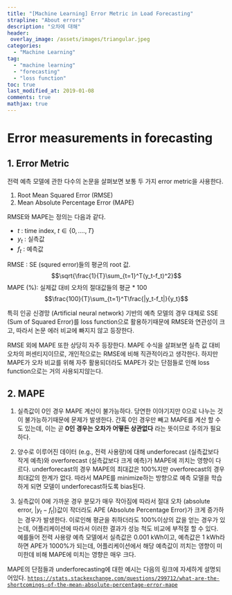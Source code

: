 ```yaml
---
title: "[Machine Learning] Error Metric in Load Forecasting"
strapline: "About errors"
description: "오차에 대해"
header:
 overlay_image: /assets/images/triangular.jpeg
categories:
  - "Machine Learning"
tag:
  - "machine learning"
  - "forecasting"
  - "loss function"
toc: true
last_modified_at: 2019-01-08
comments: true
mathjax: true
---
```


# Error measurements in forecasting

## 1. Error Metric
전력 예측 모델에 관한 다수의 논문을 살펴보면 보통 두 가지 error metric을 사용한다.

1. Root Mean Squared Error (RMSE)
2. Mean Absolute Percentage Error (MAPE)

RMSE와 MAPE는 정의는 다음과 같다.
- $t$ : time index, $t\in\{0,....,T\}$
- $y_t$ : 실측값
- $f_t$ : 예측값

RMSE : SE (squred error)들의 평균의 root 값.
$$\sqrt{\frac{1}{T}\sum_{t=1}^T(y_t-f_t)^2}$$
MAPE (%): 실제값 대비 오차의 절대값들의 평균 * 100
$$\frac{100}{T}\sum_{t=1}^T\frac{|y_t-f_t|}{y_t}$$

특히 인공 신경망 (Artificial neural network) 기반의 예측 모델의 경우 대체로 SSE (Sum of Squared Error)를 loss function으로 활용하기때문에 RMSE와 연관성이 크고, 따라서 논문 에러 비교에 빠지지 않고 등장한다.

RMSE 외에 MAPE 또한 상당히 자주 등장한다. MAPE 수식을 살펴보면 실측 값 대비 오차의 퍼센티지이므로, 개인적으로는 RMSE에 비해 직관적이라고 생각한다. 하지만 MAPE가 오차 비교를 위해 자주  활용되더라도 MAPE가 갖는 단점들로 인해 loss function으로는 거의 사용되지않는다.

## 2. MAPE
1. 실측값이 0인 경우 MAPE 계산이 불가능하다. 당연한 이야기지만 0으로 나누는 것이 불가능하기때문에 문제가 발생한다. 간혹 0인 경우만 빼고 MAPE를 계산 할 수도 있는데, 이는 곧 **0인 경우는 오차가 어떻든 상관없다** 라는 뜻이므로 주의가 필요하다.  

2. 양수로 이루어진 데이터 (e.g., 전력 사용량)에 대해 underforecast (실측값보다 작게 예측)와 overforecast (실측값보다 크게 예측)가 MAPE에 끼치는 영향이 다르다. underforecast의 경우 MAPE의 최대값은 $100\%$지만 overforecast의 경우 최대값의 한계가 없다. 따라서 MAPE를 minimize하는 방향으로 예측 모델을 학습하게 되면 모델이 underforecast하도록 bias된다.


3. 실측값이 0에 가까운 경우 분모가 매우 작아짐에 따라서 절대 오차 (absolute error, |$y_t-f_t$|)값이 작더라도 APE (Absolute Percentage Error)가 크게 증가하는 경우가 발생한다. 이로인해 평균을 취하더라도 $100\%$이상의 값을 얻는 경우가 있는데, 어플리케이션에 따라서 이러한 결과가 성능 척도 비교에 부적절 할 수 있다. 예를들어 전력 사용량 예측 모델에서 실측값은 0.001 kWh이고, 예측값은 1 kWh라 하면 APE가 $1000\%$가 되는데, 어플리케이션에서 해당 예측값이 끼치는 영향이 미미한데 비해 MAPE에 미치는 영향은 매우 크다.

MAPE의 단점들과 underforecasting에 대한 예시는 다음의 링크에 자세하게 설명되어있다.
[`https://stats.stackexchange.com/questions/299712/what-are-the-shortcomings-of-the-mean-absolute-percentage-error-mape`](https://stats.stackexchange.com/questions/299712/what-are-the-shortcomings-of-the-mean-absolute-percentage-error-mape)
